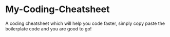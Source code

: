 # My-Coding-Cheatsheet
A coding cheatsheet which will help you code faster, simply copy paste the boilerplate code and you are good to go!
